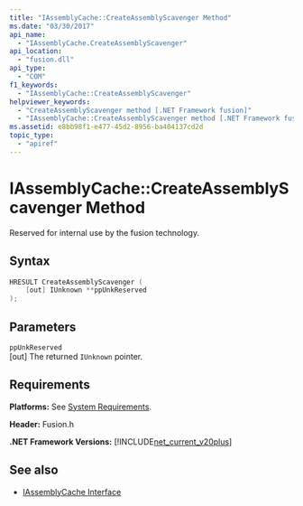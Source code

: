 ```yaml
---
title: "IAssemblyCache::CreateAssemblyScavenger Method"
ms.date: "03/30/2017"
api_name: 
  - "IAssemblyCache.CreateAssemblyScavenger"
api_location: 
  - "fusion.dll"
api_type: 
  - "COM"
f1_keywords: 
  - "IAssemblyCache::CreateAssemblyScavenger"
helpviewer_keywords: 
  - "CreateAssemblyScavenger method [.NET Framework fusion]"
  - "IAssemblyCache::CreateAssemblyScavenger method [.NET Framework fusion]"
ms.assetid: e8bb98f1-e477-45d2-8956-ba404137cd2d
topic_type: 
  - "apiref"
---
```

# IAssemblyCache::CreateAssemblyScavenger Method
Reserved for internal use by the fusion technology.  
  
## Syntax  
  
```cpp  
HRESULT CreateAssemblyScavenger (  
    [out] IUnknown **ppUnkReserved  
);  
```  
  
## Parameters  
 `ppUnkReserved`  
 [out] The returned `IUnknown` pointer.  
  
## Requirements  
 **Platforms:** See [System Requirements](../../get-started/system-requirements.md).  
  
 **Header:** Fusion.h  
  
 **.NET Framework Versions:** [!INCLUDE[net_current_v20plus](../../../../includes/net-current-v20plus-md.md)]  
  
## See also

- [IAssemblyCache Interface](iassemblycache-interface.md)
